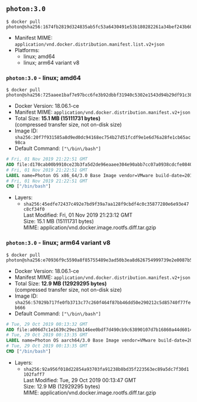 ## `photon:3.0`

```console
$ docker pull photon@sha256:1674fb2819d324835ab5fc53a6430491e53b180282261a34bef243b60f907b97
```

-	Manifest MIME: `application/vnd.docker.distribution.manifest.list.v2+json`
-	Platforms:
	-	linux; amd64
	-	linux; arm64 variant v8

### `photon:3.0` - linux; amd64

```console
$ docker pull photon@sha256:725aaee1baf7e97bcc6fe3b92dbbf31940c5302e1543d94b29df91c38ad819a9
```

-	Docker Version: 18.06.1-ce
-	Manifest MIME: `application/vnd.docker.distribution.manifest.v2+json`
-	Total Size: **15.1 MB (15111731 bytes)**  
	(compressed transfer size, not on-disk size)
-	Image ID: `sha256:20f7f931585a8d9ed0dc94168ec754b27d51fcdf9e1e6d76a28fe1cb65ac98ca`
-	Default Command: `["\/bin\/bash"]`

```dockerfile
# Fri, 01 Nov 2019 21:22:51 GMT
ADD file:d170cab00b9910ce23b3fa5d2de96eaaee304e90abb7cc07a0938cdcfe084023 in / 
# Fri, 01 Nov 2019 21:22:51 GMT
LABEL name=Photon OS x86_64/3.0 Base Image vendor=VMware build-date=20191101
# Fri, 01 Nov 2019 21:22:51 GMT
CMD ["/bin/bash"]
```

-	Layers:
	-	`sha256:45edfe72437c492e7bd9f39a7aa128f9cbdf4c0c35877280e6e93e47c8cf34f0`  
		Last Modified: Fri, 01 Nov 2019 21:23:12 GMT  
		Size: 15.1 MB (15111731 bytes)  
		MIME: application/vnd.docker.image.rootfs.diff.tar.gzip

### `photon:3.0` - linux; arm64 variant v8

```console
$ docker pull photon@sha256:e70936f9c5590a8f85755489e3ad50b3ea8d626754999739e2e0087b5faf7a32
```

-	Docker Version: 18.06.1-ce
-	Manifest MIME: `application/vnd.docker.distribution.manifest.v2+json`
-	Total Size: **12.9 MB (12929295 bytes)**  
	(compressed transfer size, not on-disk size)
-	Image ID: `sha256:57029b717fe0fb3713c77c260f464f87bb46dd50e290212c5d85740f77feb666`
-	Default Command: `["\/bin\/bash"]`

```dockerfile
# Tue, 29 Oct 2019 00:13:32 GMT
ADD file:a006d7c1e1639c29ec3b146ee0bdf7d490cb9c63890107d7b16860a44d601498 in / 
# Tue, 29 Oct 2019 00:13:35 GMT
LABEL name=Photon OS aarch64/3.0 Base Image vendor=VMware build-date=20191025
# Tue, 29 Oct 2019 00:13:35 GMT
CMD ["/bin/bash"]
```

-	Layers:
	-	`sha256:92a956f018d22854a93703fa91238b8bd35f223563ec89a5dc7f30d1102faff7`  
		Last Modified: Tue, 29 Oct 2019 00:13:47 GMT  
		Size: 12.9 MB (12929295 bytes)  
		MIME: application/vnd.docker.image.rootfs.diff.tar.gzip
